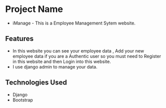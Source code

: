 # Project Name

- iManage - This is a Employee Management Sytem website.

## Features

- In this website you can see your employee data , Add your new employee data if you are a Authentic user so you must need to Register in this website and then Login into this website.
- I use django admin to manage your data.

## Technologies Used

- Django
- Bootstrap


```
